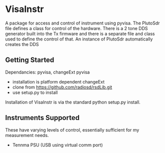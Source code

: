 VisaInstr
=========

A package for access and control of instrument using pyvisa.  The PlutoSdr file defines a class for control of 
the hardware.  There is a 2 tone DDS generator built into the Tx firmware and there is a separate file and
class used to define the control of that.  An instance of PlutoSdr automatically creates the DDS 

Getting Started
---------------
Dependancies: pyvisa, changeExt
pyvisa
 - installation is platform dependent
changeExt
 - clone from https://github.com/radiosd/rsdLib.git
 - use setup.py to install

Installation of VisaInstr is via the standard python setup.py install.

Instruments Supported
---------------------
These have varying levels of control, essentially sufficient for my measurement needs. 
 - Tennma PSU (USB using virtual comm port)
